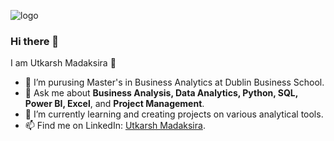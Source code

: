 ![logo](https://www.womenintech.co.uk/wp-content/uploads/2019/05/business-analyst.jpg)
### Hi there 👋

<!--
**Utkarsh11-git/Utkarsh11-git** is a ✨ _special_ ✨ repository because its `README.md` (this file) appears on your GitHub profile.

Here are some ideas to get you started:

- 🔭 I’m currently working on ...
- 🌱 I’m currently learning ...
- 👯 I’m looking to collaborate on ...
- 🤔 I’m looking for help with ...
- 💬 Ask me about ...
- 📫 How to reach me: ...
- 😄 Pronouns: ...
- ⚡ Fun fact: ...
-->

<hi align="center">I am Utkarsh Madaksira 👋</h1>

- 🔭 I’m purusing Master's in Business Analytics at Dublin Business School.
- 💬 Ask me about <strong>Business Analysis, Data Analytics, Python, SQL, Power BI, Excel</strong>, and <strong>Project Management</strong>.
- 🌱 I’m currently learning and creating projects on various analytical tools. 
- 📫 Find me on LinkedIn: <a href="https://www.linkedin.com/in/mutkarsh1995/" target="_blank">Utkarsh Madaksira</a>.
